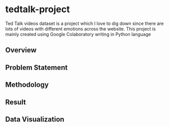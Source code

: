 # tedtalk-project
Ted Talk videos dataset is a project which I love to dig down since there are lots of videos with different emotions across the website. This project is mainly created using Google Colaboratory writing in Python language

## Overview
##  Problem Statement
## Methodology
## Result
## Data Visualization
